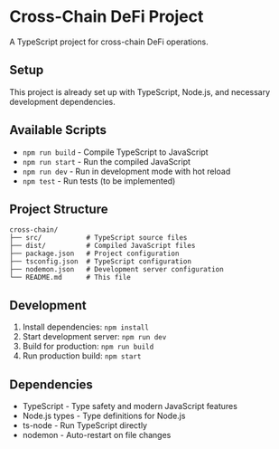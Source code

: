 # Cross-Chain DeFi Project

A TypeScript project for cross-chain DeFi operations.

## Setup

This project is already set up with TypeScript, Node.js, and necessary development dependencies.

## Available Scripts

- `npm run build` - Compile TypeScript to JavaScript
- `npm run start` - Run the compiled JavaScript
- `npm run dev` - Run in development mode with hot reload
- `npm test` - Run tests (to be implemented)

## Project Structure

```
cross-chain/
├── src/           # TypeScript source files
├── dist/          # Compiled JavaScript files
├── package.json   # Project configuration
├── tsconfig.json  # TypeScript configuration
├── nodemon.json   # Development server configuration
└── README.md      # This file
```

## Development

1. Install dependencies: `npm install`
2. Start development server: `npm run dev`
3. Build for production: `npm run build`
4. Run production build: `npm start`

## Dependencies

- TypeScript - Type safety and modern JavaScript features
- Node.js types - Type definitions for Node.js
- ts-node - Run TypeScript directly
- nodemon - Auto-restart on file changes 